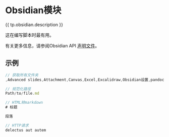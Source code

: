 # Obsidian模块

{{ tp.obsidian.description }}

这在编写脚本时最有用。

有关更多信息，请参阅Obsidian API [声明文件](https://github.com/obsidianmd/obsidian-api/blob/master/obsidian.d.ts)。

## 示例

```javascript
// 获取所有文件夹
,Advanced slides,Attachment,Canvas,Excel,Excalidraw,Obsidian设置,pandoc,Templates,示例,日历,Community plugins,DataView演示,Dataview,任务数据,Dataview项目文档翻译,annotation,api,assets,reference,resources,queries,src,commands,imgs,internal-functions,internal-modules,user-functions

// 规范化路径
Path/to/file.md

// HTML转markdown
# 标题

段落

// HTTP请求
delectus aut autem